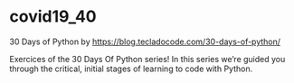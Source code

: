 # covid19_40
30 Days of Python by https://blog.tecladocode.com/30-days-of-python/ 

 Exercices of the 30 Days Of Python series!
 In this series we’re guided you through the critical, initial stages of learning to code with Python.
